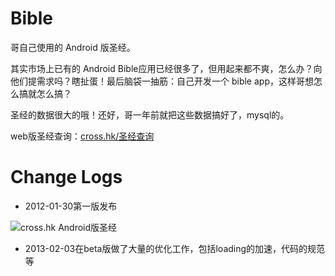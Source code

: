 Bible
=====

哥自己使用的 Android 版圣经。

其实市场上已有的 Android Bible应用已经很多了，但用起来都不爽，怎么办？向他们提需求吗？瞎扯蛋！最后脑袋一抽筋：自己开发一个 bible app，这样哥想怎么搞就怎么搞？

圣经的数据很大的哦！还好，哥一年前就把这些数据搞好了，mysql的。

web版圣经查询：[cross.hk/圣经查询](http://cross.hk/%E5%9C%A8%E7%BA%BF%E5%9C%A3%E7%BB%8F)

Change Logs
=====
* 2012-01-30第一版发布

![cross.hk Android版圣经](http://labs.cross.hk/wp-content/uploads/2013/01/cross.hk-Bible-for-android-v-1.0.png)

* 2013-02-03在beta版做了大量的优化工作，包括loading的加速，代码的规范等

